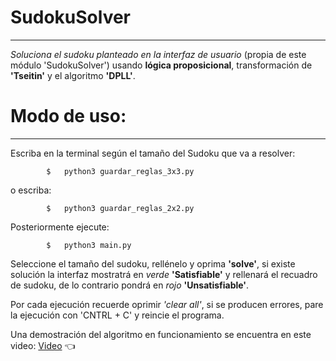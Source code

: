 # SudokuSolver
----------------------------

_Soluciona el sudoku planteado en la interfaz de usuario_ (propia de este módulo 'SudokuSolver') 
usando **lógica proposicional**, transformación de **'Tseitin'** y el algoritmo **'DPLL'**.

# Modo de uso: 
----------------------------

Escriba en la terminal según el tamaño del Sudoku que va a resolver: 

			$	python3 guardar_reglas_3x3.py 
o escriba:

			$	python3 guardar_reglas_2x2.py

Posteriormente ejecute: 

			$	python3 main.py

Seleccione el tamaño del sudoku, rellénelo y oprima **'solve'**, si existe solución la interfaz mostratrá en 
_verde_  **'Satisfiable'** y rellenará el recuadro de sudoku, de lo contrario pondrá en _rojo_ **'Unsatisfiable'**. 

Por cada ejecución recuerde oprimir _'clear all'_, si se producen errores, pare la ejecución con 'CNTRL + C' 
y reincie el programa.

Una demostración del algoritmo en funcionamiento se encuentra en este video: 
[Video](https://youtu.be/_lh96gc0Qpc) :point_left:
